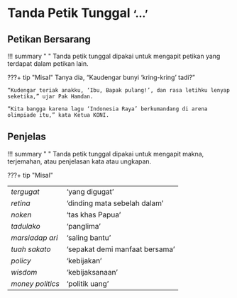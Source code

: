 

# Tanda Petik Tunggal <small><span class="penanda">‘...’</span></small>

## Petikan Bersarang

!!! summary " "
    Tanda petik tunggal dipakai untuk mengapit petikan yang terdapat dalam petikan lain.

???+ tip "Misal"
    Tanya dia, “Kaudengar bunyi ‘kring-kring’ tadi?”

    “Kudengar teriak anakku, ‘Ibu, Bapak pulang!’, dan rasa letihku lenyap seketika,” ujar Pak Hamdan.

    “Kita bangga karena lagu ‘Indonesia Raya’ berkumandang di arena olimpiade itu,” kata Ketua KONI.

## Penjelas

!!! summary " "
    Tanda petik tunggal dipakai untuk mengapit makna, terjemahan, atau penjelasan kata atau ungkapan.

???+ tip "Misal"
    <table>
      <tr>
        <td><em>tergugat</em></td>
        <td>‘yang digugat’</td>
      </tr>
      <tr>
        <td><em>retina</em></td>
        <td>‘dinding mata sebelah dalam’</td>
      </tr>
      <tr>
        <td><em>noken</em></td>
        <td>‘tas khas Papua’</td>
      </tr>
      <tr>
        <td><em>tadulako</em></td>
        <td>‘panglima’</td>
      </tr>
      <tr>
        <td><em>marsiadap ari</em></td>
        <td>‘saling bantu’</td>
      </tr>
      <tr>
        <td><em>tuah sakato</em></td>
        <td>‘sepakat demi manfaat bersama’</td>
      </tr>
      <tr>
        <td><em>policy</em></td>
        <td>‘kebijakan’</td>
      </tr>
      <tr>
        <td><em>wisdom</em></td>
        <td>‘kebijaksanaan’</td>
      </tr>
      <tr>
        <td><em>money politics</em></td>
        <td>‘politik uang’</td>
      </tr>
    </table>

